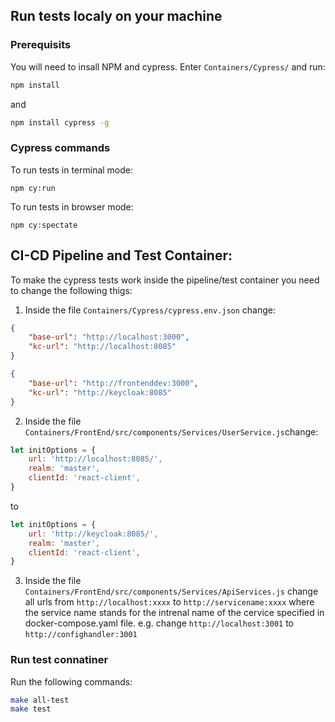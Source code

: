 ## Run tests localy on your machine

### Prerequisits

You will need to insall NPM and cypress. Enter `Containers/Cypress/` and run:

```bash
npm install
```

and

```bash
npm install cypress -g
```


### Cypress commands

To run tests in terminal mode:
```
npm cy:run
```
To run tests in browser mode:
```
npm cy:spectate
```


## CI-CD Pipeline and Test Container:

To make the cypress tests work inside the pipeline/test container you need to change the following thigs:

1. Inside the file `Containers/Cypress/cypress.env.json` change:

```json
{
    "base-url": "http://localhost:3000",
    "kc-url": "http://localhost:8085"
}
```

```json
{
    "base-url": "http://frontenddev:3000",
    "kc-url": "http://keycloak:8085"
}
```

2. Inside the file `Containers/FrontEnd/src/components/Services/UserService.js`change:

```js
let initOptions = {
    url: 'http://localhost:8085/',
    realm: 'master',
    clientId: 'react-client',
}
```
to
```js
let initOptions = {
    url: 'http://keycloak:8085/',
    realm: 'master',
    clientId: 'react-client',
}
```

3. Inside the file `Containers/FrontEnd/src/components/Services/ApiServices.js` change all urls from `http://localhost:xxxx` to `http://servicename:xxxx` where the service name stands for the intrenal name of the cervice specified in docker-compose.yaml file. e.g. change `http://localhost:3001` to `http://confighandler:3001`

### Run test connatiner

Run the following commands:
```bash
make all-test
make test
```